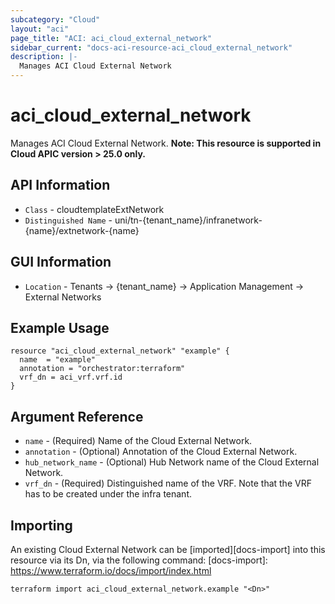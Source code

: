 ```yaml
---
subcategory: "Cloud"
layout: "aci"
page_title: "ACI: aci_cloud_external_network"
sidebar_current: "docs-aci-resource-aci_cloud_external_network"
description: |-
  Manages ACI Cloud External Network
---
```


# aci_cloud_external_network #

Manages ACI Cloud External Network.
<b>Note: This resource is supported in Cloud APIC version > 25.0 only.</b>

## API Information ##

* `Class` - cloudtemplateExtNetwork
* `Distinguished Name` - uni/tn-{tenant_name}/infranetwork-{name}/extnetwork-{name}

## GUI Information ##

* `Location` - Tenants -> {tenant_name} -> Application Management -> External Networks


## Example Usage ##

```hcl
resource "aci_cloud_external_network" "example" {
  name  = "example"
  annotation = "orchestrator:terraform"
  vrf_dn = aci_vrf.vrf.id
}
```

## Argument Reference ##

* `name` - (Required) Name of the Cloud External Network.
* `annotation` - (Optional) Annotation of the Cloud External Network.
* `hub_network_name` - (Optional) Hub Network name of the Cloud External Network.
* `vrf_dn` - (Required) Distinguished name of the VRF. Note that the VRF has to be created under the infra tenant.


## Importing ##

An existing Cloud External Network can be [imported][docs-import] into this resource via its Dn, via the following command:
[docs-import]: https://www.terraform.io/docs/import/index.html


```
terraform import aci_cloud_external_network.example "<Dn>"
```